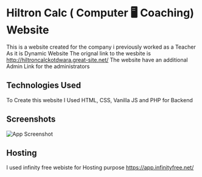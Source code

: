 
# Hiltron Calc ( Computer 🖥️ Coaching) Website

This is a website created for the company i previously worked as a Teacher 
As it is Dynamic Website The orignal link to the wesbite is http://hiltroncalckotdwara.great-site.net/
The website have an additional Admin Link for the administrators

## Technologies Used
To Create this website I Used
HTML, CSS, Vanilla JS and PHP for Backend


## Screenshots

![App Screenshot](https://drive.google.com/uc?export=view&id=1H-yshAlkR7aWHKe3zEX-ffYSJYjfUuvp)

## Hosting
I used infinity free webiste for Hosting purpose
https://app.infinityfree.net/
